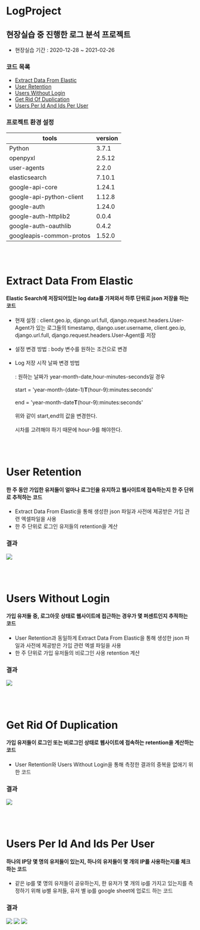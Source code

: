 # LogProject

<h2>현장실습 중 진행한 로그 분석 프로젝트</h2>

- 현장실습 기간 : 2020-12-28 ~ 2021-02-26

<h3> 코드 목록 </h3>

- [Extract Data From Elastic](#extract-data-from-elastic)
- [User Retention](#user-retention)
- [Users Without Login](#users-without-login)
- [Get Rid Of Duplication](#get-rid-of-duplication)
- [Users Per Id And Ids Per User](#users-per-id-and-ids-per-user)

<h3>프로젝트 환경 설정</h3>

|tools|version|
|-----|-------|
|Python|3.7.1|
|openpyxl|2.5.12|
|user-agents|2.2.0|
|elasticsearch|7.10.1|
|google-api-core|1.24.1|
|google-api-python-client|1.12.8|
|google-auth|1.24.0|
|google-auth-httplib2|0.0.4|
|google-auth-oauthlib|0.4.2|
|googleapis-common-protos|1.52.0|

<br><br>

# Extract Data From Elastic

<h4>Elastic Search에 저장되어있는 log data를 가져와서 하루 단위로 json 저장을 하는 코드</h4>

- 현재 설정 : client.geo.ip, django.url.full, django.request.headers.User-Agent가 있는 로그들의 timestamp, django.user.username, client.geo.ip, django.url.full, django.request.headers.User-Agent를 저장<br><br>
- 설정 변경 방법 : body 변수를 원하는 조건으로 변경<br><br>
- Log 저장 시작 날짜 변경 방법 <br><br>
  : 원하는 날짜가 year-month-date,hour-minutes-seconds일 경우 <br><br>
    start = 'year-month-(date-1)**T**(hour-9):minutes:seconds' <br><br>
    end = 'year-month-date**T**(hour-9):minutes:seconds'<br><br>
    위와 같이 start,end의 값을 변경한다.<br><br>
    시차를 고려해야 하기 때문에 hour-9를 해야한다.<br>

<br><br>

# User Retention

<h4>한 주 동안 가입한 유저들이 얼마나 로그인을 유지하고 웹사이트에 접속하는지 한 주 단위로 추적하는 코드</h4>

- Extract Data From Elastic을 통해 생성한 json 파일과 사전에 제공받은 가입 관련 엑셀파일을 사용
- 한 주 단위로 로그인 유저들의 retention을 계산

<h3>결과</h3>
<img src="https://user-images.githubusercontent.com/50768959/141353946-98488350-7847-4977-b54d-c7c4d52f7781.png">

<br><br>

# Users Without Login

<h4> 가입 유저들 중, 로그아웃 상태로 웹사이트에 접근하는 경우가 몇 퍼센트인지 추적하는 코드</h4>

- User Retention과 동일하게 Extract Data From Elastic을 통해 생성한 json 파일과 사전에 제공받은 가입 관련 엑셀 파일을 사용
- 한 주 단위로 가입 유저들의 비로그인 사용 retention 계산

<h3>결과</h3>
<img src = "https://user-images.githubusercontent.com/50768959/141354955-cfe0a55f-d35f-43a1-9dd4-2cfed34697a6.png">

<br><br>

# Get Rid Of Duplication

<h4> 가입 유저들이 로그인 또는 비로그인 상태로 웹사이트에 접속하는 retention을 계산하는 코드</h4>

- User Retention와 Users Without Login을 통해 측정한 결과의 중복을 없애기 위한 코드

<h3>결과</h3>

<img src = "https://user-images.githubusercontent.com/50768959/141355379-4e0304a4-4b1f-403a-ac54-d403e6cc453b.png">

<br><br>

# Users Per Id And Ids Per User

<h4> 하나의 IP당 몇 명의 유저들이 있는지, 하나의 유저들이 몇 개의 IP를 사용하는지를 체크하는 코드</h4>

- 같은 ip를 몇 명의 유저들이 공유하는지, 한 유저가 몇 개의 ip를 가지고 있는지를 측정하기 위해 ip별 유저들, 유저 별 ip를 google sheet에 업로드 하는 코드

<h3>결과</h3>
<img src = "https://user-images.githubusercontent.com/50768959/141355710-0c25ac7f-7f3e-4773-ac9c-4dc09336005f.png">
<img src = "https://user-images.githubusercontent.com/50768959/141355718-099b95ff-041b-40b8-a24f-5a08f0082de4.png">
<img src = "https://user-images.githubusercontent.com/50768959/141355726-f7cba6cb-3b3c-4611-9aa7-16a817fc5214.png">
